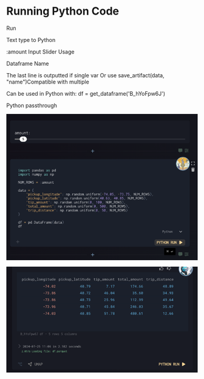 # Running Python Code

Run

 Text type to Python

:amount
Input Slider Usage

Dataframe Name

The last line is outputted if single var
Or use 
save_artifact(data, "name")Compatible with multiple

Can be used in Python with:
df = get_dataframe('B_hYoFpw6J')

Python passthrough

![Python Run Interface](./images/user/021_Run_1.png)

![Python Run Output](./images/user/021_Run_2.png)

